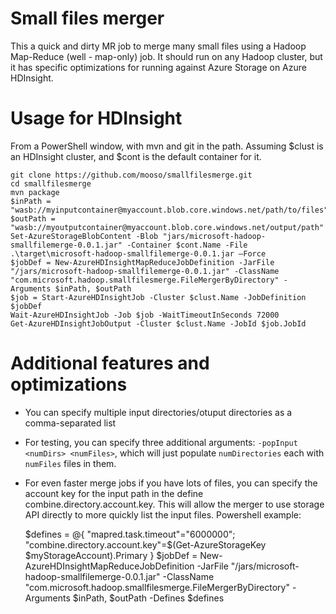 # Small files merger
This a quick and dirty MR job to merge many small files using a Hadoop Map-Reduce (well - map-only) job.
It should run on any Hadoop cluster, but it has specific optimizations for running against Azure Storage on Azure HDInsight.

# Usage for HDInsight
From a PowerShell window, with mvn and git in the path. Assuming $clust is an HDInsight cluster, and $cont is the default container for it.

    git clone https://github.com/mooso/smallfilesmerge.git
	cd smallfilesmerge
	mvn package
	$inPath = "wasb://myinputcontainer@myaccount.blob.core.windows.net/path/to/files"
	$outPath = "wasb://myoutputcontainer@myaccount.blob.core.windows.net/output/path"
	Set-AzureStorageBlobContent -Blob "jars/microsoft-hadoop-smallfilemerge-0.0.1.jar" -Container $cont.Name -File .\target\microsoft-hadoop-smallfilemerge-0.0.1.jar –Force
	$jobDef = New-AzureHDInsightMapReduceJobDefinition -JarFile "/jars/microsoft-hadoop-smallfilemerge-0.0.1.jar" -ClassName "com.microsoft.hadoop.smallfilesmerge.FileMergerByDirectory" -Arguments $inPath, $outPath
	$job = Start-AzureHDInsightJob -Cluster $clust.Name -JobDefinition $jobDef
	Wait-AzureHDInsightJob -Job $job -WaitTimeoutInSeconds 72000
	Get-AzureHDInsightJobOutput -Cluster $clust.Name -JobId $job.JobId

# Additional features and optimizations
* You can specify multiple input directories/otuput directories as a comma-separated list
* For testing, you can specify three additional arguments: `-popInput <numDirs> <numFiles>`, which will just populate `numDirectories` each with `numFiles` files in them.
* For even faster merge jobs if you have lots of files, you can specify the account key for the input path in the define combine.directory.account.key. This will allow the merger to use storage API directly to more quickly list the input files. Powershell example:

    $defines = @{ "mapred.task.timeout"="6000000"; "combine.directory.account.key"=$(Get-AzureStorageKey $myStorageAccount).Primary }
	$jobDef = New-AzureHDInsightMapReduceJobDefinition -JarFile "/jars/microsoft-hadoop-smallfilemerge-0.0.1.jar" -ClassName "com.microsoft.hadoop.smallfilesmerge.FileMergerByDirectory" -Arguments $inPath, $outPath -Defines $defines
